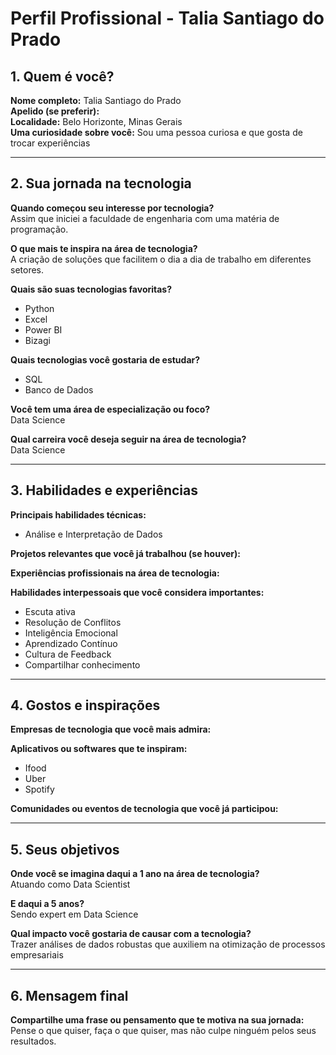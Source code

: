 # Perfil Profissional - Talia Santiago do Prado

## 1. Quem é você?

**Nome completo:** Talia Santiago do Prado  
**Apelido (se preferir):**  
**Localidade:** Belo Horizonte, Minas Gerais  
**Uma curiosidade sobre você:** Sou uma pessoa curiosa e que gosta de trocar experiências  

---

## 2. Sua jornada na tecnologia

**Quando começou seu interesse por tecnologia?**  
Assim que iniciei a faculdade de engenharia com uma matéria de programação.

**O que mais te inspira na área de tecnologia?**  
A criação de soluções que facilitem o dia a dia de trabalho em diferentes setores.

**Quais são suas tecnologias favoritas?**  
- Python
- Excel
- Power BI
- Bizagi

**Quais tecnologias você gostaria de estudar?**  
- SQL
- Banco de Dados

**Você tem uma área de especialização ou foco?**  
Data Science

**Qual carreira você deseja seguir na área de tecnologia?**  
Data Science

---

## 3. Habilidades e experiências

**Principais habilidades técnicas:**  
- Análise e Interpretação de Dados

**Projetos relevantes que você já trabalhou (se houver):**  

**Experiências profissionais na área de tecnologia:**  

**Habilidades interpessoais que você considera importantes:**  
- Escuta ativa  
- Resolução de Conflitos  
- Inteligência Emocional  
- Aprendizado Contínuo  
- Cultura de Feedback  
- Compartilhar conhecimento

---

## 4. Gostos e inspirações

**Empresas de tecnologia que você mais admira:**  

**Aplicativos ou softwares que te inspiram:**  
- Ifood  
- Uber  
- Spotify

**Comunidades ou eventos de tecnologia que você já participou:**  

---

## 5. Seus objetivos

**Onde você se imagina daqui a 1 ano na área de tecnologia?**  
Atuando como Data Scientist

**E daqui a 5 anos?**  
Sendo expert em Data Science

**Qual impacto você gostaria de causar com a tecnologia?**  
Trazer análises de dados robustas que auxiliem na otimização de processos empresariais

---

## 6. Mensagem final

**Compartilhe uma frase ou pensamento que te motiva na sua jornada:**  
Pense o que quiser, faça o que quiser, mas não culpe ninguém pelos seus resultados.
